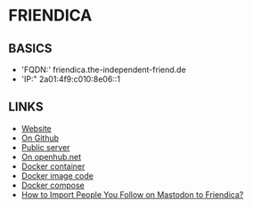 FRIENDICA
=========



BASICS
------

* 'FQDN:' friendica.the-independent-friend.de
* 'IP:" 2a01:4f9:c010:8e06::1



LINKS
-----

* [Website](https://friendi.ca/)
* [On Github](https://github.com/friendica/friendica)
* [Public server](https://dir.friendica.social/servers)
* [On openhub.net](https://openhub.net/p/friendica)
* [Docker container](https://hub.docker.com/_/friendica)
* [Docker image code](https://github.com/friendica/docker)
* [Docker compose](https://github.com/friendica/docker/blob/stable/.examples/docker-compose/insecure/mariadb-cron-redis/fpm-alpine/docker-compose.yml)
* [How to Import People You Follow on Mastodon to Friendica?](https://sanguok.com/en/blog/how-to-import-the-people-you-follow-on-mastodon-to-friendica/)




